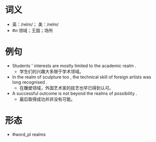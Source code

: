 # 词义
- 英：/relm/； 美：/relm/
- #n 领域；王国；场所
# 例句
- Students ' interests are mostly limited to the academic realm .
	- 学生们的兴趣大多限于学术领域。
- In the realm of sculpture too , the technical skill of foreign artists was long recognised .
	- 在雕塑领域，外国艺术家的技艺也早已得到认可。
- A successful outcome is not beyond the realms of possibility .
	- 最后取得成功并非没有可能。
# 形态
- #word_pl realms
